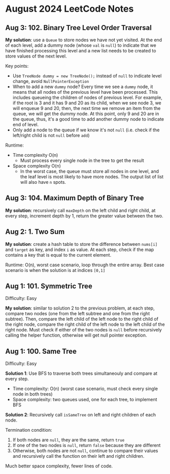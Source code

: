 # August 2024 LeetCode Notes

## Aug 3: 102. Binary Tree Level Order Traversal
**My solution**: use a `Queue` to store nodes we have not yet visited. At the end of each level, add a dummy node (whose `val` is `null`) to indicate that we have finished processing this level and a new list needs to be created to store values of the next level.

Key points:
- Use `TreeNode dummy = new TreeNode();` instead of `null` to indicate level change, avoid `NullPointerException`
- When to add a new `dummy` node? Every time we see a `dummy` node, it means that all nodes of the previous level have been processed. This includes queueing the children of nodes of previous level. For example, if the root is 3 and it has 9 and 20 as its child, when we see node 3, we will enqueue 9 and 20, then, the next time we remove an item from the queue, we will get the dummy node. At this point, only 9 and 20 are in the queue, thus, it's a good time to add another dummy node to indicate end of level.
- Only add a node to the queue if we know it's not `null` (i.e. check if the left/right child is not `null` before `add`)

Runtime:
- Time complexity O(n)
  - Must process every single node in the tree to get the result
- Space complexity O(n)
  - In the worst case, the queue must store all nodes in one level, and the leaf level is most likely to have more nodes. The output list of list will also have `n` spots.

## Aug 3: 104. Maximum Depth of Binary Tree
**My solution**: recursively call `maxDepth` on the left child and right child, at every step, increment depth by 1, return the greater value between the two.

## Aug 2: 1. Two Sum
**My solution**: create a hash table to store the difference between `nums[i]` and `target` as key, and index `i` as value. At each step, check if the map contains a key that is equal to the current element.

Runtime: O(n), worst case scenario, loop through the entire array. Best case scenario is when the solution is at indices `[0,1]`

## Aug 1: 101. Symmetric Tree
Difficulty: Easy

**My solution**: similar to solution 2 to the previous problem, at each step, compare two nodes (one from the left subtree and one from the right subtree). Then, compare the left child of the left node to the right child of the right node, compare the right child of the left node to the left child of the right node.
Must check if either of the two nodes is `null` before recursively calling the helper function, otherwise will get null pointer exception.

## Aug 1: 100. Same Tree 
Difficulty: Easy

**Solution 1**: Use BFS to traverse both trees simultaneouly and compare at every step.
- Time complexity: O(n) (worst case scenario, must check every single node in both trees)
- Space complexity: two queues used, one for each tree, to implement BFS

**Solution 2**: Recursively call `isSameTree` on left and right children of each node.

Termination condition:
1. If both nodes are `null`, they are the same, return `true`
2. If one of the two nodes is `null`, return `false` because they are different
3. Otherwise, both nodes are not `null`, continue to compare their values and recursively call the function on their left and right children.

Much better space complexity, fewer lines of code.